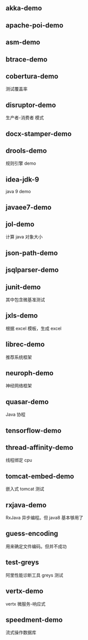 ## akka-demo
## apache-poi-demo
## asm-demo
## btrace-demo
## cobertura-demo
测试覆盖率
## disruptor-demo
生产者-消费者 模式
## docx-stamper-demo
## drools-demo
规则引擎 demo
## idea-jdk-9
java 9 demo
## javaee7-demo
## jol-demo
计算 java 对象大小
## json-path-demo
## jsqlparser-demo
## junit-demo
其中包含微基准测试
## jxls-demo
根据 excel 模板，生成 excel
## librec-demo
推荐系统框架
## neuroph-demo
神经网络框架
## quasar-demo 
Java 协程
## tensorflow-demo
## thread-affinity-demo
线程绑定 cpu
## tomcat-embed-demo
嵌入式 tomcat 测试
## rxjava-demo
RxJava 异步编程。但 java8 基本够用了
## guess-encoding
用来确定文件编码。但并不成功
## test-greys
阿里性能诊断工具 greys 测试
## vertx-demo
vertx 微服务-响应式
## speedment-demo
流式操作数据库